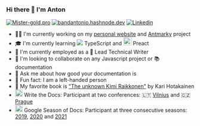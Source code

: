 ### Hi there 👋 I'm Anton

[![Mister-gold.pro](https://img.shields.io/badge/-mister&#8211;gold.pro-blue?style=flat&logo=Astro&logoColor=white)](https://mister-gold.pro)
[![bandantonio.hashnode.dev](https://img.shields.io/badge/-bandantonio.hashnode.dev-blue?style=flat&logo=Hashnode&logoColor=white)](https://bandantonio.hashnode.dev)
[![Linkedin](https://img.shields.io/badge/-LinkedIn-blue?style=flat&logo=Linkedin&logoColor=white)](https://www.linkedin.com/in/bandantonio/)

- 👨‍💻 I'm currently working on my [personal website][my-website] and [Antmarky][antmarky] project
- 🎓 I'm currently learning <img src="https://img.icons8.com/color/24/null/typescript.png"/> TypeScript and <img src="https://avatars.githubusercontent.com/u/26872990?s=200&v=4" width="22" style="margin-bottom:0;"/> Preact
- 🏢 I'm currently employed as a 📝 Lead Technical Writer
- 🤝 I'm looking to collaborate on any Javascript project or 📚 documentation
- 💬 Ask me about how good your documentation is
- 👻 Fun fact: I am a left-handed person
- 📕 My favorite book is ["The unknown Kimi Raikkonen"](https://www.amazon.com/Kimi-Raikkonen-Kari-Hotakainen-author/dp/1471177661) by Kari Hotakainen
- <img width=20 src="https://www.writethedocs.org/_static/sticker-wtd-colors.png" /> Write the Docs: Participant at two conferences: 🇱🇹 [Vilnius][wtd-vilnius-2019] and 🇨🇿 [Prague][wtd-prague-2019]
- <img width=20 src="https://developers.google.com/season-of-docs/images/SeasonofDocs_Icon_Grey_300ppi_trimmed.png" /> Google Season of Docs: Participant at three consecutive seasons: [2019][gsod-2019], [2020][gsod-2020] and [2021][gsod-2021]

[my-website]: https://github.com/bandantonio/bandantonio.github.io
[antmarky]: https://github.com/bandantonio/antmarky
[wtd-vilnius-2019]: https://www.writethedocs.org/conf/vilnius/2019/
[wtd-prague-2019]: https://www.writethedocs.org/conf/prague/2019/
[gsod-2019]: https://developers.google.com/season-of-docs/docs/2019/participants
[gsod-2020]: https://developers.google.com/season-of-docs/docs/2020/participants
[gsod-2021]: https://mister-gold.pro/posts/season-of-docs-2021/

<!-- Last updated: Sat Nov 18 06:10:42 2023 -->